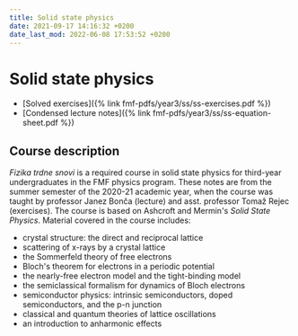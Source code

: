 ```yaml
---
title: Solid state physics
date: 2021-09-17 14:16:32 +0200
date_last_mod: 2022-06-08 17:53:52 +0200
---
```

# Solid state physics

- [Solved exercises]({% link fmf-pdfs/year3/ss/ss-exercises.pdf %})
- [Condensed lecture notes]({% link fmf-pdfs/year3/ss/ss-equation-sheet.pdf %})

## Course description
*Fizika trdne snovi* is a required course in solid state physics for third-year undergraduates in the FMF physics program. These notes are from the summer semester of the 2020-21 academic year, when the course was taught by professor Janez Bonča (lecture) and asst. professor Tomaž Rejec (exercises). The course is based on Ashcroft and Mermin's *Solid State Physics*. Material covered in the course includes:
- crystal structure: the direct and reciprocal lattice
- scattering of x-rays by a crystal lattice
- the Sommerfeld theory of free electrons
- Bloch's theorem for electrons in a periodic potential
- the nearly-free electron model and the tight-binding model
- the semiclassical formalism for dynamics of Bloch electrons
- semiconductor physics: intrinsic semiconductors, doped semiconductors, and the p-n junction
- classical and quantum theories of lattice oscillations
- an introduction to anharmonic effects
